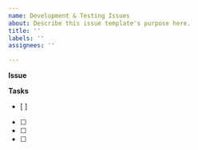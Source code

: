 ```yaml
---
name: Development & Testing Issues
about: Describe this issue template's purpose here.
title: ''
labels: ''
assignees: ''

---
```


**Issue**

**Tasks**
- [ ]
- [ ]
- [ ]
- [ ]
